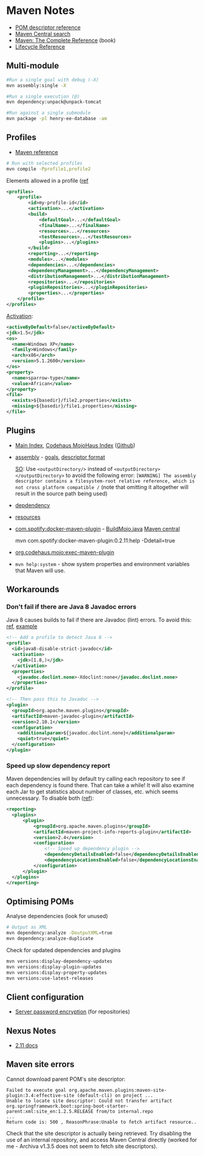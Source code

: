 # Maven Notes

* [POM descriptor reference](http://maven.apache.org/ref/3-LATEST/maven-model/maven.html)
* [Maven Central search](http://search.maven.org/)
* [Maven: The Complete Reference](https://books.sonatype.com/mvnref-book/reference/) (book)
* [Lifecycle Reference](https://maven.apache.org/guides/introduction/introduction-to-the-lifecycle.html#Lifecycle_Reference)

## Multi-module

```bash
#Run a single goal with debug (-X)
mvn assembly:single -X

#Run a single execution (@)
mvn dependency:unpack@unpack-tomcat

#Run against a single submodule
mvn package -pl henry-ee-database -am
```

## Profiles

* [Maven reference](https://books.sonatype.com/mvnref-book/reference/profiles.html)

```bash
# Run with selected profiles
mvn compile -Pprofile1,profile2
```

Elements allowed in a profile ([ref](https://books.sonatype.com/mvnref-book/reference/profiles-sect-maven-profiles.html)

```xml
<profiles>
	<profile>
	    <id>my-profile-id</id>
	    <activation>...</activation>
	    <build>
	        <defaultGoal>...</defaultGoal>
	        <finalName>...</finalName>
	        <resources>...</resources>
	        <testResources>...</testResources>
	        <plugins>...</plugins>
	    </build>
	    <reporting>...</reporting>
	    <modules>...</modules>
	    <dependencies>...</dependencies>
	    <dependencyManagement>...</dependencyManagement>
	    <distributionManagement>...</distributionManagement>
	    <repositories>...</repositories>
	    <pluginRepositories>...</pluginRepositories>
	    <properties>...</properties>
	</profile>
</profiles>
```

[Activation](http://maven.apache.org/pom.html#Activation):

```xml
<activeByDefault>false</activeByDefault>
<jdk>1.5</jdk>
<os>
  <name>Windows XP</name>
  <family>Windows</family>
  <arch>x86</arch>
  <version>5.1.2600</version>
</os>
<property>
  <name>sparrow-type</name>
  <value>African</value>
</property>
<file>
  <exists>${basedir}/file2.properties</exists>
  <missing>${basedir}/file1.properties</missing>
</file>
```

## Plugins

* [Main Index](http://maven.apache.org/plugins/index.html),
  [Codehaus MojoHaus Index](http://www.mojohaus.org/plugins.html)
  ([Github](https://github.com/mojohaus))
* [assembly](http://maven.apache.org/plugins/maven-assembly-plugin/) -
  [goals](http://maven.apache.org/plugins/maven-assembly-plugin/plugin-info.html),
  [descriptor format](http://maven.apache.org/plugins/maven-assembly-plugin/assembly.html)
  
	[SO](http://stackoverflow.com/a/28506199/125246): Use `<outputDirectory/>` instead of
	`<outputDirectory></outputDirectory>` to avoid the following error:
	`[WARNING] The assembly descriptor contains a filesystem-root relative reference,
	which is not cross platform compatible /` (note that omitting it altogether will result in the source path
	being used)
	
* [depdendency](http://maven.apache.org/plugins/maven-dependency-plugin/)
* [resources](http://maven.apache.org/plugins/maven-resources-plugin/)
* [com.spotify:docker-maven-plugin](https://github.com/spotify/docker-maven-plugin) -
  [BuildMojo.java](https://github.com/spotify/docker-maven-plugin/blob/master/src/main/java/com/spotify/docker/BuildMojo.java)
  [Maven central](http://search.maven.org/#search%7Cgav%7C1%7Cg%3A%22com.spotify%22%20AND%20a%3A%22docker-maven-plugin%22)

    mvn com.spotify:docker-maven-plugin:0.2.11:help -Ddetail=true

* [org.codehaus.mojo:exec-maven-plugin](http://www.mojohaus.org/exec-maven-plugin/)
* `mvn help:system` - show system properties and environment variables that Maven will use.

## Workarounds

### Don't fail if there are Java 8 Javadoc errors

Java 8 causes builds to fail if there are Javadoc (lint) errors.  To avoid this:
[ref](http://blog.joda.org/2014/02/turning-off-doclint-in-jdk-8-javadoc.html),
[example](https://github.com/dropwizard/dropwizard/blob/master/pom.xml)

```xml
<!-- Add a profile to detect Java 8 -->
<profile>
  <id>java8-disable-strict-javadoc</id>
  <activation>
    <jdk>[1.8,)</jdk>
  </activation>
  <properties>
    <javadoc.doclint.none>-Xdoclint:none</javadoc.doclint.none>
  </properties>
</profile>

<!-- Then pass this to Javadoc -->
<plugin>
  <groupId>org.apache.maven.plugins</groupId>
  <artifactId>maven-javadoc-plugin</artifactId>
  <version>2.10.1</version>
  <configuration>
    <additionalparam>${javadoc.doclint.none}</additionalparam>
    <quiet>true</quiet>
  </configuration>
</plugin>
```

### Speed up slow dependency report
Maven dependencies will by default try calling each repository to see if each dependency is found there.  That can take a while!  It will also examine each Jar to get statistics about number of classes, etc. which seems unnecessary.  To disable both ([ref](http://whatiscomingtomyhead.wordpress.com/2011/04/20/if-your-maven-site-build-is-too-slow/)):
```xml
<reporting>
  <plugins>
      <plugin>
          <groupId>org.apache.maven.plugins</groupId>
          <artifactId>maven-project-info-reports-plugin</artifactId>
          <version>2.4</version>
          <configuration>
              <!-- Speed up dependency plugin -->
              <dependencyDetailsEnabled>false</dependencyDetailsEnabled>
              <dependencyLocationsEnabled>false</dependencyLocationsEnabled>
          </configuration>
      </plugin>
  </plugins>
</reporting>
```

## Optimising POMs

Analyse dependencies (look for unused)
```sh
# Output as XML
mvn dependency:analyze -DoutputXML=true
mvn dependency:analyze-duplicate
```

Check for updated dependencies and plugins
```sh
mvn versions:display-dependency-updates
mvn versions:display-plugin-updates
mvn versions:display-property-updates
mvn versions:use-latest-releases
```

## Client configuration

* [Server password encryption](https://maven.apache.org/guides/mini/guide-encryption.html) (for repositories)

## Nexus Notes

* [2.11 docs](http://books.sonatype.com/nexus-book/2.11/reference/index.html)

## Maven site errors

Cannot download parent POM's site descriptor:

```
Failed to execute goal org.apache.maven.plugins:maven-site-plugin:3.4:effective-site (default-cli) on project ...
Unable to locate site descriptor: Could not transfer artifact org.springframework.boot:spring-boot-starter-parent:xml:site_en:1.2.5.RELEASE from/to internal.repo 
...
Return code is: 500 , ReasonPhrase:Unable to fetch artifact resource..
```

Check that the site descriptor is actually being retrieved.
Try disabling the use of an internal repository, and access Maven Central directly (worked for me - Archiva v1.3.5 does not seem to fetch site descriptors).
